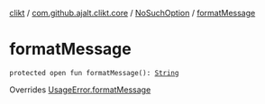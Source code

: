 [clikt](../../index.md) / [com.github.ajalt.clikt.core](../index.md) / [NoSuchOption](index.md) / [formatMessage](./format-message.md)

# formatMessage

`protected open fun formatMessage(): `[`String`](https://kotlinlang.org/api/latest/jvm/stdlib/kotlin/-string/index.html)

Overrides [UsageError.formatMessage](../-usage-error/format-message.md)

